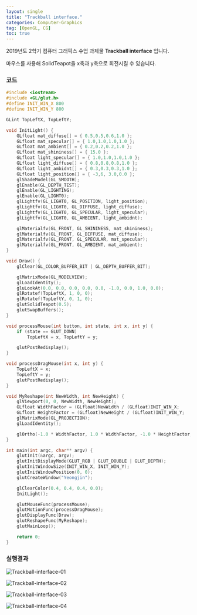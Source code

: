 ```yaml
---
layout: single
title: "Trackball interface."
categories: Computer-Graphics
tag: [OpenGL, CG]
toc: true
---
```


2019년도 2학기 컴퓨터 그래픽스 수업 과제물 **Trackball interface** 입니다.

마우스를 사용해 SolidTeapot을 x축과 y축으로 회전시킬 수 있습니다.

### 코드

```c++
#include <iostream>
#include <GL/glut.h>
#define INIT_WIN_X 800
#define INIT_WIN_Y 800

GLint TopLeftX, TopLeftY;

void InitLight() {
	GLfloat mat_diffuse[] = { 0.5,0.5,0.6,1.0 };
	GLfloat mat_specular[] = { 1.0,1.0,1.0,1.0 };
	GLfloat mat_ambient[] = { 0.2,0.2,0.2,1.0 };
	GLfloat mat_shininess[] = { 15.0 };
	GLfloat light_specular[] = { 1.0,1.0,1.0,1.0 };
	GLfloat light_diffuse[] = { 0.8,0.8,0.8,1.0 };
	GLfloat light_ambidnt[] = { 0.3,0.3,0.3,1.0 };
	GLfloat light_position[] = { -3,6, 3.0,0.0 };
	glShadeModel(GL_SMOOTH);
	glEnable(GL_DEPTH_TEST);
	glEnable(GL_LIGHTING);
	glEnable(GL_LIGHT0);
	glLightfv(GL_LIGHT0, GL_POSITION, light_position);
	glLightfv(GL_LIGHT0, GL_DIFFUSE, light_diffuse);
	glLightfv(GL_LIGHT0, GL_SPECULAR, light_specular);
	glLightfv(GL_LIGHT0, GL_AMBIENT, light_ambidnt);

	glMaterialfv(GL_FRONT, GL_SHININESS, mat_shininess);
	glMaterialfv(GL_FRONT, GL_DIFFUSE, mat_diffuse);
	glMaterialfv(GL_FRONT, GL_SPECULAR, mat_specular);
	glMaterialfv(GL_FRONT, GL_AMBIENT, mat_ambient);
}

void Draw() {
	glClear(GL_COLOR_BUFFER_BIT | GL_DEPTH_BUFFER_BIT);

	glMatrixMode(GL_MODELVIEW);
	glLoadIdentity();
	gluLookAt(0.0, 0.0, 0.0, 0.0, 0.0, -1.0, 0.0, 1.0, 0.0);
	glRotatef(TopLeftX, 1, 0, 0);
	glRotatef(TopLeftY, 0, 1, 0);
	glutSolidTeapot(0.5);
	glutSwapBuffers();
}

void processMouse(int button, int state, int x, int y) {
	if (state == GLUT_DOWN)
		TopLeftX = x, TopLeftY = y;

	glutPostRedisplay();
}

void processDragMouse(int x, int y) {	
	TopLeftX = x;
	TopLeftY = y;	
	glutPostRedisplay();
}

void MyReshape(int NewWidth, int NewHeight) {
	glViewport(0, 0, NewWidth, NewHeight);
	GLfloat WidthFactor = (GLfloat)NewWidth / (GLfloat)INIT_WIN_X;
	GLfloat HeightFactor = (GLfloat)NewHeight / (GLfloat)INIT_WIN_Y;
	glMatrixMode(GL_PROJECTION);
	glLoadIdentity();

	glOrtho(-1.0 * WidthFactor, 1.0 * WidthFactor, -1.0 * HeightFactor, 1.0 * HeightFactor, -1.0, 1.0);
}

int main(int argc, char** argv) {
	glutInit(&argc, argv);
	glutInitDisplayMode(GLUT_RGB | GLUT_DOUBLE | GLUT_DEPTH);
	glutInitWindowSize(INIT_WIN_X, INIT_WIN_Y);
	glutInitWindowPosition(0, 0);
	glutCreateWindow("Yeongjin");

	glClearColor(0.4, 0.4, 0.4, 0.0);
	InitLight();

	glutMouseFunc(processMouse);
	glutMotionFunc(processDragMouse);
	glutDisplayFunc(Draw);
	glutReshapeFunc(MyReshape);
	glutMainLoop();

	return 0;
}
```

### 실행결과

![Trackball-interface-01](../../images/2022-03-05-Trackball-interface/Trackball-interface-01.png)

![Trackball-interface-02](../../images/2022-03-05-Trackball-interface/Trackball-interface-02.png)

![Trackball-interface-03](../../images/2022-03-05-Trackball-interface/Trackball-interface-03.png)

![Trackball-interface-04](../../images/2022-03-05-Trackball-interface/Trackball-interface-04.png)
